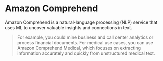 # Amazon Comprehend

Amazon Comprehend is a natural-language processing (NLP) service that uses ML to uncover valuable insights and connections in text.

> For example, you could mine business and call center analytics or process financial documents. For medical use cases, you can use Amazon Comprehend Medical, which focuses on extracting information accurately and quickly from unstructured medical text.
